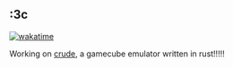 ## :3c
[![wakatime](https://wakatime.com/badge/user/d22f6532-068d-4133-9a1f-bf55295a1468.svg)](https://wakatime.com/@d22f6532-068d-4133-9a1f-bf55295a1468)

Working on [crude](https://github.com/rvvvr/crude), a gamecube emulator written in rust!!!!!

<!--
**rvvvr/rvvvr** is a ✨ _special_ ✨ repository because its `README.md` (this file) appears on your GitHub profile.

Here are some ideas to get you started:

- 🔭 I’m currently working on ...
- 🌱 I’m currently learning ...
- 👯 I’m looking to collaborate on ...
- 🤔 I’m looking for help with ...
- 💬 Ask me about ...
- 📫 How to reach me: ...
- 😄 Pronouns: ...
- ⚡ Fun fact: ...
-->
